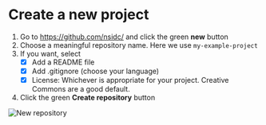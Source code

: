 # Create a new project

1. Go to https://github.com/nsidc/ and click the green **new** button
2. Choose a meaningful repository name. Here we use `my-example-project`
3. If you want, select
   + [X] Add a README file
   + [X] Add .gitignore (choose your language)
   + [X] License: Whichever is appropriate for your project. Creative Commons are a good default.
4. Click the green **Create repository** button

![New repository](/_images/gh-new.png)
